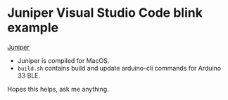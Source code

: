 # Juniper Visual Studio Code blink example

[Juniper](http://juniper-lang.org/)

* Juniper is compiled for MacOS.
* `build.sh` contains build and update arduino-cli commands for Arduino 33 BLE.

Hopes this helps, ask me anything.
